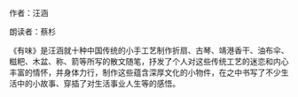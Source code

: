 作者：汪涵

朗读者：蔡杉

《有味》是汪涵就十种中国传统的小手工艺制作折扇、古琴、靖港香干、油布伞、糍粑、木盆、称、箭等所写的散文随笔，抒发了个人对这些传统工艺的迷恋和内心丰富的情怀，并身体力行，制作这些蕴含深厚文化的小物件，在之中书写了不少生活中的小故事、穿插了对生活事业人生等的感悟。

